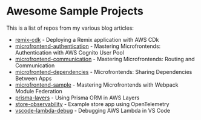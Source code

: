 # Awesome Sample Projects

This is a list of repos from my various blog articles:

- [remix-cdk](https://medium.com/@bacheric) - Deploying a Remix application with AWS CDk
- [microfrontend-authentication](https://medium.com/ama-tech-blog/mastering-microfrontends-authentication-with-aws-cognito-37d1ed63114a) - Mastering Microfrontends: Authentication with AWS Cognito User Pool
- [microfrontend-communication](https://medium.com/ama-tech-blog/mastering-microfrontends-routing-and-communication-815f3a7b7910) - Mastering Microfrontends: Routing and Communication
- [microfrontend-dependencies](https://medium.com/ama-tech-blog/mastering-microfrontends-sharing-dependencies-across-apps-e3811b650d7) - Microfrontends: Sharing Dependencies Between Apps
- [microfrontend-sample](https://medium.com/ama-tech-blog/mastering-microfrontends-with-webpack-module-federation-eec613ea797a) - Mastering Microfrontends with Webpack Module Federation
- [prisma-layers](https://medium.com/ama-tech-blog/deploying-prisma-with-aws-lambda-layers-in-cdk-10608f5598c5) - Using Prisma ORM in AWS Layers
- [store-observability](https://medium.com/ama-tech-blog/observability-with-opentelemetry-205adb984792) - Example store app using OpenTelemetry
- [vscode-lambda-debug](https://medium.com/aws-tip/debugging-aws-lambda-locally-6656e99dd894) - Debugging AWS Lambda in VS Code
